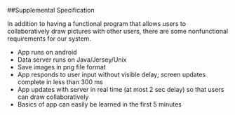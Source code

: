##Supplemental Specification

In addition to having a functional program that allows users to collaboratively draw pictures with other users, there are some nonfunctional requirements for our system.

* App runs on android
* Data server runs on Java/Jersey/Unix
* Save images in png file format
* App responds to user input without visible delay; screen updates complete in less than 300 ms
* App updates with server in real time (at most 2 sec delay) so that users can draw collaboratively
* Basics of app can easily be learned in the first 5 minutes

